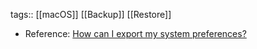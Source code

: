 tags:: [[macOS]] [[Backup]] [[Restore]]

- Reference: [How can I export my system preferences?](https://apple.stackexchange.com/a/305540)